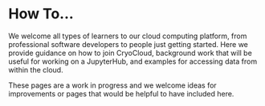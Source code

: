 # How To...

We welcome all types of learners to our cloud computing platform, from professional software 
developers to people just getting started. Here we provide guidance on how to join CryoCloud, background work that 
will be useful for working on a JupyterHub, and examples for accessing data from within the cloud. 

These pages are a work in progress and we welcome ideas for improvements or pages that would be helpful to 
have included here.
 

